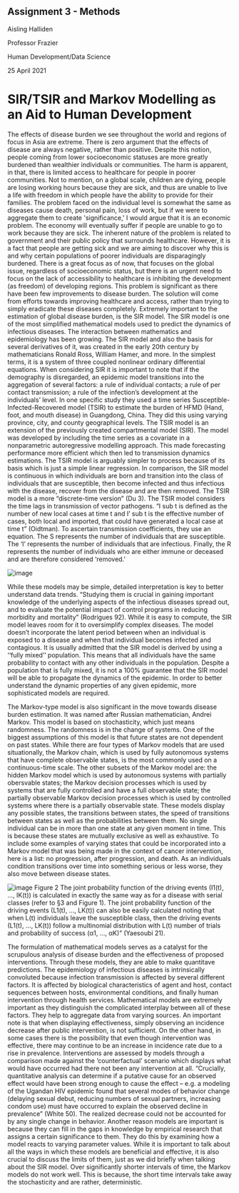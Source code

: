 ## Assignment 3 - Methods


Aisling Halliden

Professor Frazier

Human Development/Data Science

25 April 2021

# SIR/TSIR and Markov Modelling as an Aid to Human Development

  The effects of disease burden we see throughout the world and regions of focus in Asia are extreme. There is zero argument that the effects of disease are always negative, rather than positive. Despite this notion, people coming from lower socioeconomic statuses are more greatly burdened than wealthier individuals or communities. The harm is apparent, in that, there is limited access to healthcare for people in poorer communities. Not to mention, on a global scale, children are dying, people are losing working hours because they are sick, and thus are unable to live a life with freedom in which people have the ability to provide for their families. The problem faced on the individual level is somewhat the same as diseases cause death, personal pain, loss of work, but if we were to aggregate them to create 'significance,' I would argue that it is an economic problem. The economy will eventually suffer if people are unable to go to work because they are sick. The inherent nature of the problem is related to government and their public policy that surrounds healthcare. However, it is a fact that people are getting sick and we are aiming to discover why this is and why certain populations of poorer individuals are disparagingly burdened. There is a great focus as of now, that focuses on the global issue, regardless of socioeconomic status, but there is an urgent need to focus on the lack of accessibility to healthcare is inhibiting the development (as freedom) of developing regions. This problem is significant as there have been few improvements to disease burden. The solution will come from efforts towards improving healthcare and access, rather than trying to simply eradicate these diseases completely.
  Extremely important to the estimation of global disease burden, is the SIR model. The SIR model is one of the most simplified mathematical models used to predict the dynamics of infectious diseases. The interaction between mathematics and epidemiology has been growing. The SIR model and also the basis for several derivatives of it, was created in the early 20th century by mathematicians Ronald Ross, William Hamer, and more. In the simplest terms, it is a system of three coupled nonlinear ordinary differential equations. When considering SIR it is important to note that if the demography is disregarded, an epidemic model transitions into the aggregation of several factors: a rule of individual contacts; a rule of per contact transmission; a rule of the infection’s development at the individuals’ level.
In one specific study they used a time series Susceptible-Infected-Recovered model (TSIR) to estimate the burden of HFMD (Hand, foot, and mouth disease) in Guangdong, China. They did this using varying province, city, and county geographical levels. The TSIR model is an extension of the previously created compartmental model (SIR). The model was developed by including the time series as a covariate in a nonparametric autoregressive modelling approach. This made forecasting performance more efficient which then led to transmission dynamics estimations. The TSIR model is arguably simpler to process because of its basis which is just a simple linear regression. In comparison, the SIR model is continuous in which individuals are born and transition into the class of individuals that are susceptible, then become infected and thus infectious with the disease, recover from the disease and are then removed. The TSIR model is a more “discrete-time version” (Du 3). The TSIR model considers the time lags in transmission of vector pathogens. “I sub t is defined as the number of new local cases at time t and I’ sub t is the effective number of cases, both local and imported, that could have generated a local case at time t” (Oidtman). To ascertain transmission coefficients, they use an equation. The S represents the number of individuals that are susceptible. The ‘I’ represents the number of individuals that are infectious. Finally, the R represents the number of individuals who are either immune or deceased and are therefore considered ‘removed.’

![image](https://user-images.githubusercontent.com/78175126/116014662-4e611f80-a604-11eb-83e0-1c9fe8bb150a.png)

  While these models may be simple, detailed interpretation is key to better understand data trends. “Studying them is crucial in gaining important knowledge of the underlying aspects of the infectious diseases spread out, and to evaluate the potential impact of control programs in reducing morbidity and mortality” (Rodrigues 92). While it is easy to compute, the SIR model leaves room for it to oversimplify complex diseases. The model doesn’t incorporate the latent period between when an individual is exposed to a disease and when that individual becomes infected and contagious. It is usually admitted that the SIR model is derived by using a ‘‘fully mixed’’ population. This means that all individuals have the same probability to contact with any other individuals in the population. Despite a population that is fully mixed, it is not a 100% guarantee that the SIR model will be able to propagate the dynamics of the epidemic. In order to better understand the dynamic properties of any given epidemic, more sophisticated models are required.

  The Markov-type model is also significant in the move towards disease burden estimation. It was named after Russian mathematician, Andrei Markov. This model is based on stochasticity, which just means randomness. The randomness is in the change of systems. One of the biggest assumptions of this model is that future states are not dependent on past states. While there are four types of Markov models that are used situationally, the Markov chain, which is used by fully autonomous systems that have complete observable states, is the most commonly used on a continuous-time scale. The other subsets of the Markov model are: the hidden Markov model which is used by autonomous systems with partially obersvable states; the Markov decision processes which is used by systems that are fully controlled and have a full observable state; the partially observable Markov decision processes which is used by controlled systems where there is a partially observable state. These models display any possible states, the transitions between states, the speed of transitions between states as well as the probabilities between them. No single individual can be in more than one state at any given moment in time. This is because these states are mutually exclusive as well as exhaustive. To include some examples of varying states that could be incorporated into a Markov model that was being made in the context of cancer intervention, here is a list: no progression, after progression, and death. As an individuals condition transitions over time into something serious or less worse, they also move between disease states. 

![image](https://user-images.githubusercontent.com/78175126/116014672-62a51c80-a604-11eb-9588-ed5956d2a9cb.png) 
 Figure 2 The joint probability function of the driving events (I1(t), …, IK(t)) is calculated in exactly the same way as for a disease with serial classes (refer to §3 and Figure 1). The joint probability function of the driving events (L1(t), …, LK(t)) can also be easily calculated noting that when L(t) individuals leave the susceptible class, then the driving events (L1(t), …, LK(t)) follow a multinomial distribution with L(t) number of trials and probability of success (α1, …, αK)” (Yaesoubi 21).
 
  The formulation of mathematical models serves as a catalyst for the scrupulous analysis of disease burden and the effectiveness of proposed interventions. Through these models, they are able to make quantitave predictions. The epidemiology of infectious diseases is intrinsically convoluted because infection transmission is affected by several different factors. It is affected by biological characteristics of agent and host, contact sequences between hosts, environmental conditions, and finally human intervention through health services. Mathematical models are extremely important as they distinguish the complicated interplay between all of these factors. They help to aggregate data from varying sources. An important note is that when displaying effectiveness, simply observing an incidence decrease after public intervention, is not sufficient. On the other hand, in some cases there is the possibility that even though intervention was effective, there may continue to be an increase in incidence rate due to a rise in prevalence. Interventions are assessed by models through a comparison made against the ‘counterfactual’ scenario which displays what would have occurred had there not been any intervention at all. “Crucially, quantitative analysis can determine if a putative cause for an observed effect would have been strong enough to cause the effect – e.g. a modeling of the Ugandan HIV epidemic found that several modes of behavior change (delaying sexual debut, reducing numbers of sexual partners, increasing condom use) must have occurred to explain the observed decline in prevalence” (White 50).  The realized decrease could not be accounted for by any single change in behavior. Another reason models are important is because they can fill in the gaps in knowledge by empirical research that assigns a certain significance to them. They do this by examining how a model reacts to varying parameter values. While it is important to talk about all the ways in which these models are beneficial and effective, it is also crucial to discuss the limits of them, just as we did briefly when talking about the SIR model. Over significantly shorter intervals of time, the Markov models do not work well. This is because, the short time intervals take away the stochasticity and are rather, deterministic.


